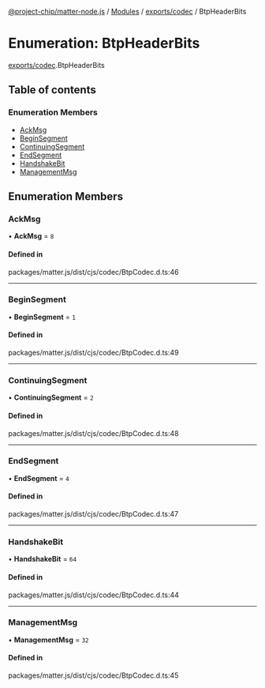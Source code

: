 [@project-chip/matter-node.js](../README.md) / [Modules](../modules.md) / [exports/codec](../modules/exports_codec.md) / BtpHeaderBits

# Enumeration: BtpHeaderBits

[exports/codec](../modules/exports_codec.md).BtpHeaderBits

## Table of contents

### Enumeration Members

- [AckMsg](exports_codec.BtpHeaderBits.md#ackmsg)
- [BeginSegment](exports_codec.BtpHeaderBits.md#beginsegment)
- [ContinuingSegment](exports_codec.BtpHeaderBits.md#continuingsegment)
- [EndSegment](exports_codec.BtpHeaderBits.md#endsegment)
- [HandshakeBit](exports_codec.BtpHeaderBits.md#handshakebit)
- [ManagementMsg](exports_codec.BtpHeaderBits.md#managementmsg)

## Enumeration Members

### AckMsg

• **AckMsg** = ``8``

#### Defined in

packages/matter.js/dist/cjs/codec/BtpCodec.d.ts:46

___

### BeginSegment

• **BeginSegment** = ``1``

#### Defined in

packages/matter.js/dist/cjs/codec/BtpCodec.d.ts:49

___

### ContinuingSegment

• **ContinuingSegment** = ``2``

#### Defined in

packages/matter.js/dist/cjs/codec/BtpCodec.d.ts:48

___

### EndSegment

• **EndSegment** = ``4``

#### Defined in

packages/matter.js/dist/cjs/codec/BtpCodec.d.ts:47

___

### HandshakeBit

• **HandshakeBit** = ``64``

#### Defined in

packages/matter.js/dist/cjs/codec/BtpCodec.d.ts:44

___

### ManagementMsg

• **ManagementMsg** = ``32``

#### Defined in

packages/matter.js/dist/cjs/codec/BtpCodec.d.ts:45
